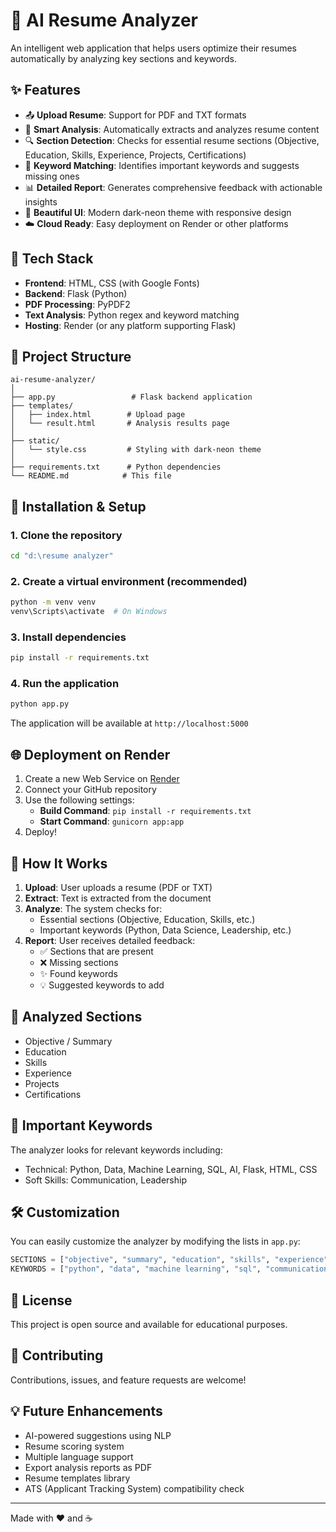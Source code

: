 # 💼 AI Resume Analyzer

An intelligent web application that helps users optimize their resumes automatically by analyzing key sections and keywords.

## ✨ Features

- 📤 **Upload Resume**: Support for PDF and TXT formats
- 🧠 **Smart Analysis**: Automatically extracts and analyzes resume content
- 🔍 **Section Detection**: Checks for essential resume sections (Objective, Education, Skills, Experience, Projects, Certifications)
- 🧩 **Keyword Matching**: Identifies important keywords and suggests missing ones
- 📊 **Detailed Report**: Generates comprehensive feedback with actionable insights
- 🎨 **Beautiful UI**: Modern dark-neon theme with responsive design
- ☁️ **Cloud Ready**: Easy deployment on Render or other platforms

## 🧩 Tech Stack

- **Frontend**: HTML, CSS (with Google Fonts)
- **Backend**: Flask (Python)
- **PDF Processing**: PyPDF2
- **Text Analysis**: Python regex and keyword matching
- **Hosting**: Render (or any platform supporting Flask)

## 📁 Project Structure

```
ai-resume-analyzer/
│
├── app.py                 # Flask backend application
├── templates/
│   ├── index.html        # Upload page
│   └── result.html       # Analysis results page
│
├── static/
│   └── style.css         # Styling with dark-neon theme
│
├── requirements.txt      # Python dependencies
└── README.md            # This file
```

## 🚀 Installation & Setup

### 1. Clone the repository

```bash
cd "d:\resume analyzer"
```

### 2. Create a virtual environment (recommended)

```bash
python -m venv venv
venv\Scripts\activate  # On Windows
```

### 3. Install dependencies

```bash
pip install -r requirements.txt
```

### 4. Run the application

```bash
python app.py
```

The application will be available at `http://localhost:5000`

## 🌐 Deployment on Render

1. Create a new Web Service on [Render](https://render.com)
2. Connect your GitHub repository
3. Use the following settings:
   - **Build Command**: `pip install -r requirements.txt`
   - **Start Command**: `gunicorn app:app`
4. Deploy!

## 📝 How It Works

1. **Upload**: User uploads a resume (PDF or TXT)
2. **Extract**: Text is extracted from the document
3. **Analyze**: The system checks for:
   - Essential sections (Objective, Education, Skills, etc.)
   - Important keywords (Python, Data Science, Leadership, etc.)
4. **Report**: User receives detailed feedback:
   - ✅ Sections that are present
   - ❌ Missing sections
   - ✨ Found keywords
   - 💡 Suggested keywords to add

## 🎯 Analyzed Sections

- Objective / Summary
- Education
- Skills
- Experience
- Projects
- Certifications

## 🔑 Important Keywords

The analyzer looks for relevant keywords including:
- Technical: Python, Data, Machine Learning, SQL, AI, Flask, HTML, CSS
- Soft Skills: Communication, Leadership

## 🛠️ Customization

You can easily customize the analyzer by modifying the lists in `app.py`:

```python
SECTIONS = ["objective", "summary", "education", "skills", "experience", "projects", "certifications"]
KEYWORDS = ["python", "data", "machine learning", "sql", "communication", "leadership", "ai", "flask", "html", "css"]
```

## 📄 License

This project is open source and available for educational purposes.

## 🤝 Contributing

Contributions, issues, and feature requests are welcome!

## 💡 Future Enhancements

- AI-powered suggestions using NLP
- Resume scoring system
- Multiple language support
- Export analysis reports as PDF
- Resume templates library
- ATS (Applicant Tracking System) compatibility check

---

Made with ❤️ and ☕

